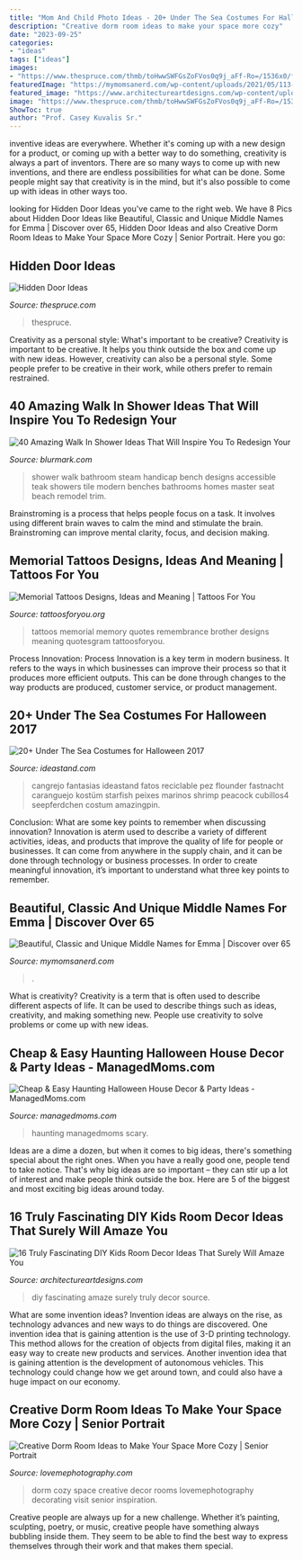 ```yaml
---
title: "Mom And Child Photo Ideas - 20+ Under The Sea Costumes For Halloween 2017"
description: "Creative dorm room ideas to make your space more cozy"
date: "2023-09-25"
categories:
- "ideas"
tags: ["ideas"]
images:
- "https://www.thespruce.com/thmb/toHwwSWFGsZoFVos0q9j_aFf-Ro=/1536x0/filters:no_upscale():max_bytes(150000):strip_icc()/IMG_0362-90c5de03c2484218847cf2d5b0e1d219.jpg"
featuredImage: "https://mymomsanerd.com/wp-content/uploads/2021/05/113-middle-names-for-emma-pin.png"
featured_image: "https://www.architectureartdesigns.com/wp-content/uploads/2015/01/446.jpg"
image: "https://www.thespruce.com/thmb/toHwwSWFGsZoFVos0q9j_aFf-Ro=/1536x0/filters:no_upscale():max_bytes(150000):strip_icc()/IMG_0362-90c5de03c2484218847cf2d5b0e1d219.jpg"
ShowToc: true
author: "Prof. Casey Kuvalis Sr."
---
```



inventive ideas are everywhere. Whether it's coming up with a new design for a product, or coming up with a better way to do something, creativity is always a part of inventors. There are so many ways to come up with new inventions, and there are endless possibilities for what can be done. Some people might say that creativity is in the mind, but it's also possible to come up with ideas in other ways too.

	

		
looking for Hidden Door Ideas you've came to the right web. We have 8 Pics about Hidden Door Ideas like Beautiful, Classic and Unique Middle Names for Emma | Discover over 65, Hidden Door Ideas and also Creative Dorm Room Ideas to Make Your Space More Cozy | Senior Portrait. Here you go:
		
    
## Hidden Door Ideas

<img loading=lazy src="https://www.thespruce.com/thmb/toHwwSWFGsZoFVos0q9j_aFf-Ro=/1536x0/filters:no_upscale():max_bytes(150000):strip_icc()/IMG_0362-90c5de03c2484218847cf2d5b0e1d219.jpg" onerror="this.onerror=null;this.src='https://tse3.mm.bing.net/th?id=OIP.AcUkfu1qp-eUDteODDp9TQHaJ4&amp;pid=15.1';" alt="Hidden Door Ideas">

_Source: thespruce.com_

>thespruce. 

	

Creativity as a personal style: What's important to be creative?
Creativity is important to be creative. It helps you think outside the box and come up with new ideas. However, creativity can also be a personal style. Some people prefer to be creative in their work, while others prefer to remain restrained.

    
## 40 Amazing Walk In Shower Ideas That Will Inspire You To Redesign Your

<img loading=lazy src="http://www.blurmark.com/wp-content/uploads/2017/02/Walk-in-Shower-Design-10.jpg" onerror="this.onerror=null;this.src='https://tse2.mm.bing.net/th?id=OIP.KngMZ9M7VzgRChUZyo8z3AHaJ1&amp;pid=15.1';" alt="40 Amazing Walk In Shower Ideas That Will Inspire You To Redesign Your">

_Source: blurmark.com_

>shower walk bathroom steam handicap bench designs accessible teak showers tile modern benches bathrooms homes master seat beach remodel trim. 

	

Brainstroming is a process that helps people focus on a task. It involves using different brain waves to calm the mind and stimulate the brain. Brainstroming can improve mental clarity, focus, and decision making.

    
## Memorial Tattoos Designs, Ideas And Meaning | Tattoos For You

<img loading=lazy src="http://www.tattoosforyou.org/wp-content/uploads/2013/09/Memory-Tattoos.jpg" onerror="this.onerror=null;this.src='https://tse2.mm.bing.net/th?id=OIP.2G3m8Gd8v3K5JWT_Hw4llAHaJ4&amp;pid=15.1';" alt="Memorial Tattoos Designs, Ideas and Meaning | Tattoos For You">

_Source: tattoosforyou.org_

>tattoos memorial memory quotes remembrance brother designs meaning quotesgram tattoosforyou. 

	

Process Innovation:
Process Innovation is a key term in modern business. It refers to the ways in which businesses can improve their process so that it produces more efficient outputs. This can be done through changes to the way products are produced, customer service, or product management.

    
## 20+ Under The Sea Costumes For Halloween 2017

<img loading=lazy src="https://ideastand.com/wp-content/uploads/2017/09/sea-costume-diy/20-under-the-sea-costumes-costume-diy.jpg" onerror="this.onerror=null;this.src='https://tse3.mm.bing.net/th?id=OIP.HjtZHAVHNzSW72UB1LX2iAHaNd&amp;pid=15.1';" alt="20+ Under The Sea Costumes for Halloween 2017">

_Source: ideastand.com_

>cangrejo fantasias ideastand fatos reciclable pez flounder fastnacht caranguejo kostüm starfish peixes marinos shrimp peacock cubillos4 seepferdchen costum amazingpin. 

	

Conclusion: What are some key points to remember when discussing innovation?
Innovation is aterm used to describe a variety of different activities, ideas, and products that improve the quality of life for people or businesses. It can come from anywhere in the supply chain, and it can be done through technology or business processes. In order to create meaningful innovation, it’s important to understand what three key points to remember.

    
## Beautiful, Classic And Unique Middle Names For Emma | Discover Over 65

<img loading=lazy src="https://mymomsanerd.com/wp-content/uploads/2021/05/113-middle-names-for-emma-pin.png" onerror="this.onerror=null;this.src='https://tse1.mm.bing.net/th?id=OIP.UAuMrxhU1sDK0FmtOF5KaQHaLH&amp;pid=15.1';" alt="Beautiful, Classic and Unique Middle Names for Emma | Discover over 65">

_Source: mymomsanerd.com_

>. 

	

What is creativity?
Creativity is a term that is often used to describe different aspects of life. It can be used to describe things such as ideas, creativity, and making something new. People use creativity to solve problems or come up with new ideas.

    
## Cheap &amp; Easy Haunting Halloween House Decor &amp; Party Ideas - ManagedMoms.com

<img loading=lazy src="https://managedmoms.com/wp-content/uploads/2012/10/lantern.jpg" onerror="this.onerror=null;this.src='https://tse1.mm.bing.net/th?id=OIP.aRX7xeBP0NWWJffWhMv1PQHaJ4&amp;pid=15.1';" alt="Cheap &amp; Easy Haunting Halloween House Decor &amp; Party Ideas - ManagedMoms.com">

_Source: managedmoms.com_

>haunting managedmoms scary. 

	

Ideas are a dime a dozen, but when it comes to big ideas, there's something special about the right ones. When you have a really good one, people tend to take notice. That's why big ideas are so important – they can stir up a lot of interest and make people think outside the box. Here are 5 of the biggest and most exciting big ideas around today.

    
## 16 Truly Fascinating DIY Kids Room Decor Ideas That Surely Will Amaze You

<img loading=lazy src="https://www.architectureartdesigns.com/wp-content/uploads/2015/01/446.jpg" onerror="this.onerror=null;this.src='https://tse1.mm.bing.net/th?id=OIP.dGTEfmiJb94FcYWN0iVMWgHaKY&amp;pid=15.1';" alt="16 Truly Fascinating DIY Kids Room Decor Ideas That Surely Will Amaze You">

_Source: architectureartdesigns.com_

>diy fascinating amaze surely truly decor source. 

	

What are some invention ideas?
Invention ideas are always on the rise, as technology advances and new ways to do things are discovered. One invention idea that is gaining attention is the use of 3-D printing technology. This method allows for the creation of objects from digital files, making it an easy way to create new products and services. Another invention idea that is gaining attention is the development of autonomous vehicles. This technology could change how we get around town, and could also have a huge impact on our economy.

    
## Creative Dorm Room Ideas To Make Your Space More Cozy | Senior Portrait

<img loading=lazy src="https://lovemephotography.com/wp-content/uploads/2016/09/Chapter-12-Dorm-Room-Ideas-01.jpg" onerror="this.onerror=null;this.src='https://tse1.mm.bing.net/th?id=OIP.si95z-AmW-LC7xcO99CobAHaL2&amp;pid=15.1';" alt="Creative Dorm Room Ideas to Make Your Space More Cozy | Senior Portrait">

_Source: lovemephotography.com_

>dorm cozy space creative decor rooms lovemephotography decorating visit senior inspiration. 

	

Creative people are always up for a new challenge. Whether it’s painting, sculpting, poetry, or music, creative people have something always bubbling inside them. They seem to be able to find the best way to express themselves through their work and that makes them special.

